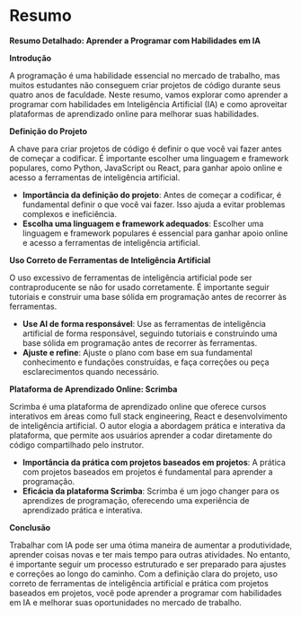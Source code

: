 # Resumo

**Resumo Detalhado: Aprender a Programar com Habilidades em IA**

**Introdução**

A programação é uma habilidade essencial no mercado de trabalho, mas muitos estudantes não conseguem criar projetos de código durante seus quatro anos de faculdade. Neste resumo, vamos explorar como aprender a programar com habilidades em Inteligência Artificial (IA) e como aproveitar plataformas de aprendizado online para melhorar suas habilidades.

**Definição do Projeto**

A chave para criar projetos de código é definir o que você vai fazer antes de começar a codificar. É importante escolher uma linguagem e framework populares, como Python, JavaScript ou React, para ganhar apoio online e acesso a ferramentas de inteligência artificial.

* **Importância da definição do projeto**: Antes de começar a codificar, é fundamental definir o que você vai fazer. Isso ajuda a evitar problemas complexos e ineficiência.
* **Escolha uma linguagem e framework adequados**: Escolher uma linguagem e framework populares é essencial para ganhar apoio online e acesso a ferramentas de inteligência artificial.

**Uso Correto de Ferramentas de Inteligência Artificial**

O uso excessivo de ferramentas de inteligência artificial pode ser contraproducente se não for usado corretamente. É importante seguir tutoriais e construir uma base sólida em programação antes de recorrer às ferramentas.

* **Use AI de forma responsável**: Use as ferramentas de inteligência artificial de forma responsável, seguindo tutoriais e construindo uma base sólida em programação antes de recorrer às ferramentas.
* **Ajuste e refine**: Ajuste o plano com base em sua fundamental conhecimento e fundações construídas, e faça correções ou peça esclarecimentos quando necessário.

**Plataforma de Aprendizado Online: Scrimba**

Scrimba é uma plataforma de aprendizado online que oferece cursos interativos em áreas como full stack engineering, React e desenvolvimento de inteligência artificial. O autor elogia a abordagem prática e interativa da plataforma, que permite aos usuários aprender a codar diretamente do código compartilhado pelo instrutor.

* **Importância da prática com projetos baseados em projetos**: A prática com projetos baseados em projetos é fundamental para aprender a programação.
* **Eficácia da plataforma Scrimba**: Scrimba é um jogo changer para os aprendizes de programação, oferecendo uma experiência de aprendizado prática e interativa.

**Conclusão**

Trabalhar com IA pode ser uma ótima maneira de aumentar a produtividade, aprender coisas novas e ter mais tempo para outras atividades. No entanto, é importante seguir um processo estruturado e ser preparado para ajustes e correções ao longo do caminho. Com a definição clara do projeto, uso correto de ferramentas de inteligência artificial e prática com projetos baseados em projetos, você pode aprender a programar com habilidades em IA e melhorar suas oportunidades no mercado de trabalho.
